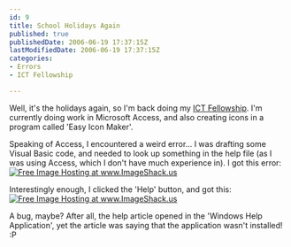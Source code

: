 ```yaml
---
id: 9
title: School Holidays Again
published: true
publishedDate: 2006-06-19 17:37:15Z
lastModifiedDate: 2006-06-19 17:37:15Z
categories:
- Errors
- ICT Fellowship

---
```


<p>Well, it's the holidays again, so I'm back doing my <a href="http://www.daniel15.com/blog/2006/03/15/welcome/">ICT Fellowship</a>. I'm currently doing work in Microsoft Access, and also creating icons in a program called 'Easy Icon Maker'.</p>
<p>Speaking of Access, I encountered a weird error... I was drafting some Visual Basic code, and needed to look up something in the help file (as I was using Access, which I don't have much experience in). I got this error:<br />
<a href="http://img65.imageshack.us/my.php?image=62734msaccess13ke.jpg" target="_blank"><img src="http://img65.imageshack.us/img65/2821/62734msaccess13ke.th.jpg" border="0" alt="Free Image Hosting at www.ImageShack.us" /></a></p>
<p>Interestingly enough, I clicked the 'Help' button, and got this:<br />
<a href="http://img101.imageshack.us/my.php?image=62740msaccess23ye.jpg" target="_blank"><img src="http://img101.imageshack.us/img101/7995/62740msaccess23ye.th.jpg" border="0" alt="Free Image Hosting at www.ImageShack.us" /></a></p>
<p>A bug, maybe? After all, the help article opened in the 'Windows Help Application', yet the article was saying that the application wasn't installed! :P</p>

